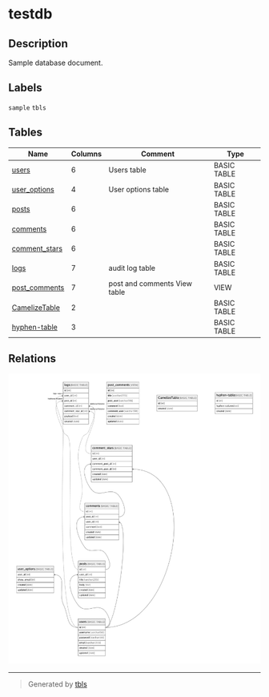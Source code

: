 # testdb

## Description

Sample database document.

## Labels

`sample` `tbls`

## Tables

| Name | Columns | Comment | Type |
| ---- | ------- | ------- | ---- |
| [users](users.md) | 6 | Users table | BASIC TABLE |
| [user_options](user_options.md) | 4 | User options table | BASIC TABLE |
| [posts](posts.md) | 6 |  | BASIC TABLE |
| [comments](comments.md) | 6 |  | BASIC TABLE |
| [comment_stars](comment_stars.md) | 6 |  | BASIC TABLE |
| [logs](logs.md) | 7 | audit log table | BASIC TABLE |
| [post_comments](post_comments.md) | 7 | post and comments View table | VIEW |
| [CamelizeTable](CamelizeTable.md) | 2 |  | BASIC TABLE |
| [hyphen-table](hyphen-table.md) | 3 |  | BASIC TABLE |

## Relations

![er](schema.png)

---

> Generated by [tbls](https://github.com/k1LoW/tbls)
